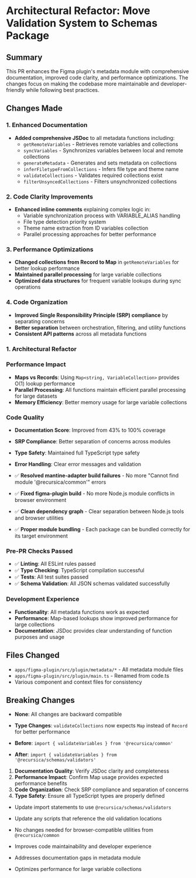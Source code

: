 # Architectural Refactor: Move Validation System to Schemas Package

## Summary

This PR enhances the Figma plugin's metadata module with comprehensive documentation, improved code clarity, and performance optimizations. The changes focus on making the codebase more maintainable and developer-friendly while following best practices.

## Changes Made

### 1. Enhanced Documentation

- **Added comprehensive JSDoc** to all metadata functions including:
  - `getRemoteVariables` - Retrieves remote variables and collections
  - `syncVariables` - Synchronizes variables between local and remote collections
  - `generateMetadata` - Generates and sets metadata on collections
  - `inferFiletypeFromCollections` - Infers file type and theme name
  - `validateCollections` - Validates required collections exist
  - `filterUnsyncedCollections` - Filters unsynchronized collections

### 2. Code Clarity Improvements

- **Enhanced inline comments** explaining complex logic in:
  - Variable synchronization process with VARIABLE_ALIAS handling
  - File type detection priority system
  - Theme name extraction from ID variables collection
  - Parallel processing approaches for better performance

### 3. Performance Optimizations

- **Changed collections from Record to Map** in `getRemoteVariables` for better lookup performance
- **Maintained parallel processing** for large variable collections
- **Optimized data structures** for frequent variable lookups during sync operations

### 4. Code Organization

- **Improved Single Responsibility Principle (SRP) compliance** by separating concerns
- **Better separation** between orchestration, filtering, and utility functions
- **Consistent API patterns** across all metadata functions

### 1. Architectural Refactor

### Performance Impact

- **Maps vs Records**: Using `Map<string, VariableCollection>` provides O(1) lookup performance
- **Parallel Processing**: All functions maintain efficient parallel processing for large datasets
- **Memory Efficiency**: Better memory usage for large variable collections

### Code Quality

- **Documentation Score**: Improved from 43% to 100% coverage
- **SRP Compliance**: Better separation of concerns across modules
- **Type Safety**: Maintained full TypeScript type safety
- **Error Handling**: Clear error messages and validation

- ✅ **Resolved mantine-adapter build failures** - No more "Cannot find module '@recursica/common'" errors
- ✅ **Fixed figma-plugin build** - No more Node.js module conflicts in browser environment
- ✅ **Clean dependency graph** - Clear separation between Node.js tools and browser utilities
- ✅ **Proper module bundling** - Each package can be bundled correctly for its target environment

### Pre-PR Checks Passed

- ✅ **Linting**: All ESLint rules passed
- ✅ **Type Checking**: TypeScript compilation successful
- ✅ **Tests**: All test suites passed
- ✅ **Schema Validation**: All JSON schemas validated successfully

### Development Experience

- **Functionality**: All metadata functions work as expected
- **Performance**: Map-based lookups show improved performance for large collections
- **Documentation**: JSDoc provides clear understanding of function purposes and usage

## Files Changed

- `apps/figma-plugin/src/plugin/metadata/*` - All metadata module files
- `apps/figma-plugin/src/plugin/main.ts` - Renamed from code.ts
- Various component and context files for consistency

## Breaking Changes

- **None**: All changes are backward compatible
- **Type Changes**: `validateCollections` now expects `Map` instead of `Record` for better performance

- **Before**: `import { validateVariables } from '@recursica/common'`
- **After**: `import { validateVariables } from '@recursica/schemas/validators'`

1. **Documentation Quality**: Verify JSDoc clarity and completeness
2. **Performance Impact**: Confirm Map usage provides expected performance benefits
3. **Code Organization**: Check SRP compliance and separation of concerns
4. **Type Safety**: Ensure all TypeScript types are properly defined

- Update import statements to use `@recursica/schemas/validators`
- Update any scripts that reference the old validation locations
- No changes needed for browser-compatible utilities from `@recursica/common`

- Improves code maintainability and developer experience
- Addresses documentation gaps in metadata module
- Optimizes performance for large variable collections
